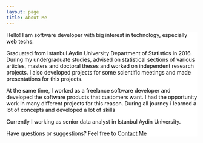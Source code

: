 ```yaml
---
layout: page
title: About Me
---
```



<div class="message" style="background-color:white; color:black;">
<p class="message">
Hello! I am software developer with big interest in technology, especially web techs.</p>

<p>Graduated from Istanbul Aydin University Department of Statistics in 2016. 
During my undergraduate studies, advised on statistical sections of various articles, 
masters and doctoral theses and worked on independent research projects. 
I also developed projects for some scientific meetings and made presentations for this projects.</p>

<p>At the same time, I worked as a freelance software developer and developed the software products that customers want.
I had the opportunity work in many different projects for this reason. 
During all journey i learned a lot of concepts and developed a lot of skills</p>

<p>Currently I working as senior data analyst in Istanbul Aydin University.</p>

<p>Have questions or suggestions? Feel free to <a class="sidebar-contact" href="#">Contact Me</a><p>


